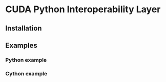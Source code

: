 # CUDA Python Interoperability Layer

## Installation

## Examples

### Python example

### Cython example

